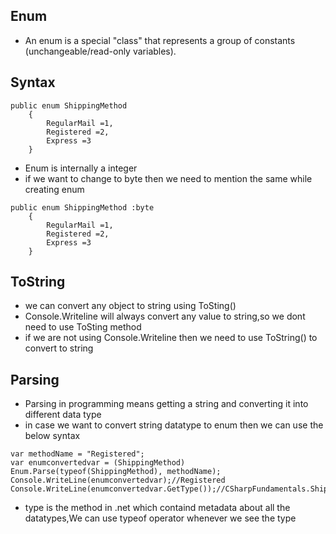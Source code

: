 ## Enum

- An enum is a special "class" that represents a group of constants (unchangeable/read-only variables).

## Syntax

```
public enum ShippingMethod 
    { 
        RegularMail =1,
        Registered =2,
        Express =3
    }
```
- Enum is internally a integer
- if we want to change to byte then we need to mention the same while creating  enum

```
public enum ShippingMethod :byte
    { 
        RegularMail =1,
        Registered =2,
        Express =3
    }	
```

## ToString

- we can convert any object to string using ToSting()
- Console.Writeline will always convert any value to string,so we dont need to use ToSting method
- if we are not using Console.Writeline then we need to use ToString() to convert to string

## Parsing

- Parsing in programming means getting a string and converting it into different data type
- in case we want to convert string datatype to enum then we can use the below syntax

```
var methodName = "Registered";
var enumconvertedvar = (ShippingMethod) Enum.Parse(typeof(ShippingMethod), methodName);
Console.WriteLine(enumconvertedvar);//Registered
Console.WriteLine(enumconvertedvar.GetType());//CSharpFundamentals.ShippingMethod
```

- type is the method in .net which containd metadata about all the datatypes,We can use typeof operator whenever we see the type






